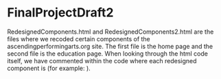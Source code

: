 # FinalProjectDraft2
RedesignedComponents.html and RedesignedComponents2.html are the files where we recoded certain components of the ascendingperformingarts.org site. The first file is the home page and the second file is the education page. When looking through the html code itself, we have commented within the code where each redesigned component is (for example: <!--1st component: ....-->).
